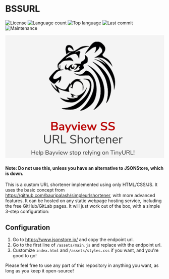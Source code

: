 # BSSURL
![License](https://img.shields.io/github/license/Raymo111/BSSURL)
![Language count](https://img.shields.io/github/languages/count/Raymo111/BSSURL)
![Top language](https://img.shields.io/github/languages/top/Raymo111/BSSURL)
![Last commit](https://img.shields.io/github/last-commit/Raymo111/BSSURL)
![Maintenance](https://img.shields.io/maintenance/no/2020)

![Preview](assets/social.png)

#### Note: Do not use this, unless you have an alternative to JSONStore, which is down.
This is a custom URL shortener implemented using only HTML/CSS/JS. It uses the basic concept from https://github.com/bauripalash/simpleurlshortener, with more advanced features. It can be hosted on any static webpage hosting service, including the free GitHub/GitLab pages. It will just work out of the box, with a simple 3-step configuration:

## Configuration
 1. Go to https://www.jsonstore.io/ and copy the endpoint url.
 2. Go to the first line of `/assets/main.js` and replace <endpoint-url-here> with the endpoint url.
 3. Customize `index.html` and `/assets/styles.css` if you want, and you're good to go!

Please feel free to use any part of this repository in anything you want, as long as you keep it open-source!

